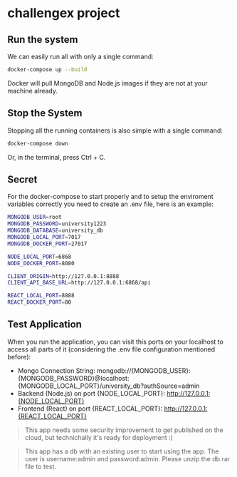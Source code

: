 # challengex project

## Run the system
We can easily run all with only a single command:
```bash
docker-compose up --build
```

Docker will pull MongoDB and Node.js images if they are not at your machine already.

## Stop the System
Stopping all the running containers is also simple with a single command:
```bash
docker-compose down
```

Or, in the terminal, press Ctrl + C.

## Secret
For the docker-compose to start properly and to setup the enviroment variables correctly you need to create an .env file, here is an example:
```bash
MONGODB_USER=root
MONGODB_PASSWORD=university1223
MONGODB_DATABASE=university_db
MONGODB_LOCAL_PORT=7017
MONGODB_DOCKER_PORT=27017

NODE_LOCAL_PORT=6868
NODE_DOCKER_PORT=8080

CLIENT_ORIGIN=http://127.0.0.1:8888
CLIENT_API_BASE_URL=http://127.0.0.1:6868/api

REACT_LOCAL_PORT=8888
REACT_DOCKER_PORT=80
```

## Test Application
When you run the application, you can visit this ports on your localhost to access all parts of it (considering the .env file configuration mentioned before):
- Mongo Connection String: mongodb://{MONGODB_USER}:{MONGODB_PASSWORD}@localhost:{MONGODB_LOCAL_PORT}/university_db?authSource=admin
- Backend (Node.js) on port {NODE_LOCAL_PORT}: http://127.0.0.1:{NODE_LOCAL_PORT}
- Frontend (React) on port {REACT_LOCAL_PORT}: http://127.0.0.1:{REACT_LOCAL_PORT}

> This app needs some security improvement to get published on the cloud, but technichally it's ready for deployment :)

> This app has a db with an existing user to start using the app. The user is username:admin and password:admin. Please unzip the db.rar file to test.
